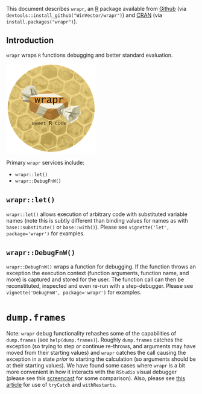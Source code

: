 <!-- README.md is generated from README.Rmd. Please edit that file -->
This document describes `wrapr`, an [R](https://cran.r-project.org) package available from [Github](https://github.com/WinVector/wrapr) (via `devtools::install_github("WinVector/wrapr")`) and [CRAN](https://CRAN.R-project.org/) (via `install.packages("wrapr")`).

Introduction
------------

`wrapr` wraps `R` functions debugging and better standard evaluation.

![](tools/wraprs.png)

Primary `wrapr` services include:

-   `wrapr::let()`
-   `wrapr::DebugFnW()`

`wrapr::let()`
--------------

`wrapr::let()` allows execution of arbitrary code with substituted variable names (note this is subtly different than binding values for names as with `base::substitute()` or `base::with()`). Please see `vignette('let', package='wrapr')` for examples.

`wrapr::DebugFnW()`
-------------------

`wrapr::DebugFnW()` wraps a function for debugging. If the function throws an exception the execution context (function arguments, function name, and more) is captured and stored for the user. The function call can then be reconstituted, inspected and even re-run with a step-debugger. Please see `vignette('DebugFnW', package='wrapr')` for examples.

`dump.frames`
=============

Note: `wrapr` debug functionality rehashes some of the capabilities of `dump.frames` (see `help(dump.frames)`). Roughly `dump.frames` catches the exception (so trying to step or continue re-throws, and arguments may have moved from their starting values) and `wrapr` catches the call causing the exception in a state *prior* to starting the calculation (so arguments should be at their starting values). We have found some cases where `wrapr` is a bit more convenient in how it interacts with the `RStudio` visual debugger (please see this [screencast](https://youtu.be/2NCj4Hacm8E?list=PLAKBwakacHbQT51nPHex1on3YNCCmggZA) for some comparison). Also, please see [this article](http://www.win-vector.com/blog/2012/10/error-handling-in-r/) for use of <code>tryCatch</code> and <code>withRestarts</code>.

